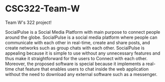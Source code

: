 # CSC322-Team-W
Team W's 322 project!

SocialPulse is a Social Media Platform with main purpose to connect people around the globe. SocialPulse is a social media platform where people can communicate with each other in real-time, create and share posts, and create networks such as group chats with each other. SocialPulse is appealing because it is simple to use without any unnecessary features and thus make it straightforward for the users to Connect with each other. Moreover, the proposed software is special because it implements a real-time chat feature that enables users to chat inside the web application without the need to download any external software such as a messenger.
